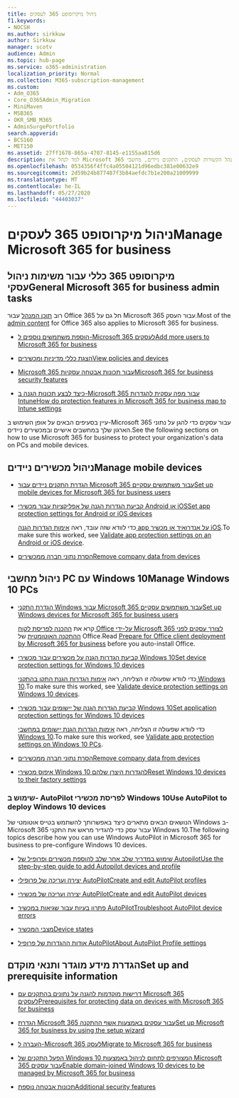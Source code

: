 ```yaml
---
title: ניהול מיקרוסופט 365 לעסקים
f1.keywords:
- NOCSH
ms.author: sirkkuw
author: Sirkkuw
manager: scotv
audience: Admin
ms.topic: hub-page
ms.service: o365-administration
localization_priority: Normal
ms.collection: M365-subscription-management
ms.custom:
- Adm_O365
- Core_O365Admin_Migration
- MiniMaven
- MSB365
- OKR_SMB_M365
- AdminSurgePortfolio
search.appverid:
- BCS160
- MET150
ms.assetid: 27ff1678-865a-4707-8145-e1155aa815d6
description: למד לנהל את Microsoft 365 עבור משימות מנהל הקשורות לעסקים, התקנים ניידים, מחשבי Windows 10 ומשימות רבות כאלה.
ms.openlocfilehash: 0534356f4ffc4a05504121d96edbc381e00632e9
ms.sourcegitcommit: 2d59b24b877487f3b84aefdc7b1e200a21009999
ms.translationtype: MT
ms.contentlocale: he-IL
ms.lasthandoff: 05/27/2020
ms.locfileid: "44403037"
---
```

# <a name="manage-microsoft-365-for-business"></a><span data-ttu-id="987a0-103">ניהול מיקרוסופט 365 לעסקים</span><span class="sxs-lookup"><span data-stu-id="987a0-103">Manage Microsoft 365 for business</span></span>

## <a name="general-microsoft-365-for-business-admin-tasks"></a><span data-ttu-id="987a0-104">מיקרוסופט 365 כללי עבור משימות ניהול עסקי</span><span class="sxs-lookup"><span data-stu-id="987a0-104">General Microsoft 365 for business admin tasks</span></span>

<span data-ttu-id="987a0-105">רוב [תוכן המנהל](https://docs.microsoft.com/office365/admin/admin-home) עבור Office 365 חל גם על Microsoft 365 עבור העסק.</span><span class="sxs-lookup"><span data-stu-id="987a0-105">Most of the [admin content](https://docs.microsoft.com/office365/admin/admin-home) for Office 365 also applies to Microsoft 365 for business.</span></span>

- [<span data-ttu-id="987a0-106">הוספת משתמשים נוספים ל-Microsoft 365 לעסקים</span><span class="sxs-lookup"><span data-stu-id="987a0-106">Add more users to Microsoft 365 for business</span></span>](add-users-m365b.md)
    
- [<span data-ttu-id="987a0-107">הצגת כללי מדיניות ומכשירים</span><span class="sxs-lookup"><span data-stu-id="987a0-107">View policies and devices</span></span>](view-policies-and-devices.md)
    
- [<span data-ttu-id="987a0-108">Microsoft 365 עבור תכונות אבטחה עסקיות</span><span class="sxs-lookup"><span data-stu-id="987a0-108">Microsoft 365 for business security features</span></span>](security-features.md)
    
- [<span data-ttu-id="987a0-109">כיצד לבצע תכונות הגנה ב-Microsoft 365 עבור מפה עסקית להגדרות Intune</span><span class="sxs-lookup"><span data-stu-id="987a0-109">How do protection features in Microsoft 365 for business map to Intune settings</span></span>](map-protection-features-to-intune-settings.md)
    
<span data-ttu-id="987a0-110">עיין בסעיפים הבאים על אופן השימוש ב-Microsoft 365 עבור עסקים כדי להגן על נתוני הארגון שלך במחשבים אישיים ובמכשירים ניידים.</span><span class="sxs-lookup"><span data-stu-id="987a0-110">See the following sections on how to use Microsoft 365 for business to protect your organization's data on PCs and mobile devices.</span></span>
  
## <a name="manage-mobile-devices"></a><span data-ttu-id="987a0-111">ניהול מכשירים ניידים</span><span class="sxs-lookup"><span data-stu-id="987a0-111">Manage mobile devices</span></span>

- [<span data-ttu-id="987a0-112">הגדרת התקנים ניידים עבור Microsoft 365 עבור משתמשים עסקיים</span><span class="sxs-lookup"><span data-stu-id="987a0-112">Set up mobile devices for Microsoft 365 for business users</span></span>](set-up-mobile-devices.md)
    
- [<span data-ttu-id="987a0-113">קביעת הגדרות הגנה של אפליקציות עבור מכשירי Android או iOS</span><span class="sxs-lookup"><span data-stu-id="987a0-113">Set app protection settings for Android or iOS devices</span></span>](app-protection-settings-for-android-and-ios.md)
    
    <span data-ttu-id="987a0-114">כדי לוודא שזה עובד, ראה [אימות הגדרות הגנה app על אנדרואיד או מכשיר iOS](validate-settings-on-android-or-ios.md).</span><span class="sxs-lookup"><span data-stu-id="987a0-114">To make sure this worked, see [Validate app protection settings on an Android or iOS device](validate-settings-on-android-or-ios.md).</span></span> 
    
- [<span data-ttu-id="987a0-115">הסרת נתוני חברה ממכשירים</span><span class="sxs-lookup"><span data-stu-id="987a0-115">Remove company data from devices</span></span>](remove-company-data.md)
    
## <a name="manage-windows-10-pcs"></a><span data-ttu-id="987a0-116">ניהול מחשבי PC עם Windows 10</span><span class="sxs-lookup"><span data-stu-id="987a0-116">Manage Windows 10 PCs</span></span>

- [<span data-ttu-id="987a0-117">הגדרת התקני Windows עבור Microsoft 365 עבור משתמשים עסקיים</span><span class="sxs-lookup"><span data-stu-id="987a0-117">Set up Windows devices for Microsoft 365 for business users</span></span>](set-up-windows-devices.md)

    <span data-ttu-id="987a0-118">קרא את [ההכנה לפריסת לקוח Office על-ידי Microsoft 365 לצורך עסקים לפני ההתקנה האוטומטית](prepare-for-office-client-deployment.md) של Office.</span><span class="sxs-lookup"><span data-stu-id="987a0-118">Read [Prepare for Office client deployment by Microsoft 365 for business](prepare-for-office-client-deployment.md) before you auto-install Office.</span></span> 
    
- [<span data-ttu-id="987a0-119">קביעת הגדרות הגנה על מכשירים עבור מכשירי Windows 10</span><span class="sxs-lookup"><span data-stu-id="987a0-119">Set device protection settings for Windows 10 devices</span></span>](protection-settings-for-windows-10-pcs.md)
    
    <span data-ttu-id="987a0-120">כדי לוודא שפעולה זו הצליחה, ראה [אימות הגדרות הגנת התקן בהתקני Windows 10](validate-settings-on-windows-10-pcs.md).</span><span class="sxs-lookup"><span data-stu-id="987a0-120">To make sure this worked, see [Validate device protection settings on Windows 10 devices](validate-settings-on-windows-10-pcs.md).</span></span> 
    
- [<span data-ttu-id="987a0-121">קביעת הגדרות הגנה של יישומים עבור מכשירי Windows 10</span><span class="sxs-lookup"><span data-stu-id="987a0-121">Set application protection settings for Windows 10 devices</span></span>](protection-settings-for-windows-10-devices.md)
    
    <span data-ttu-id="987a0-122">כדי לוודא שפעולה זו הצליחה, ראה [אימות הגדרות הגנת יישומים במחשבי Windows 10](validate-protection-settings-on-windows-10-pcs.md).</span><span class="sxs-lookup"><span data-stu-id="987a0-122">To make sure this worked, see [Validate app protection settings on Windows 10 PCs](validate-protection-settings-on-windows-10-pcs.md).</span></span> 
    
- [<span data-ttu-id="987a0-123">הסרת נתוני חברה ממכשירים</span><span class="sxs-lookup"><span data-stu-id="987a0-123">Remove company data from devices</span></span>](remove-company-data.md)
    
- [<span data-ttu-id="987a0-124">איפוס מכשירי Windows 10 להגדרות היצרן שלהם</span><span class="sxs-lookup"><span data-stu-id="987a0-124">Reset Windows 10 devices to their factory settings</span></span>](reset-devices-to-factory-settings.md)
    
### <a name="use-autopilot-to-deploy-windows-10-devices"></a><span data-ttu-id="987a0-125">שימוש ב- AutoPilot לפריסת מכשירי Windows 10</span><span class="sxs-lookup"><span data-stu-id="987a0-125">Use AutoPilot to deploy Windows 10 devices</span></span>

<span data-ttu-id="987a0-126">הנושאים הבאים מתארים כיצד באפשרותך להשתמש בטייס אוטומטי של Windows ב-Microsoft 365 עבור עסק כדי להגדיר מראש את התקני Windows 10.</span><span class="sxs-lookup"><span data-stu-id="987a0-126">The following topics describe how you can use Windows AutoPilot in Microsoft 365 for business to pre-configure Windows 10 devices.</span></span>
  
- [<span data-ttu-id="987a0-127">שימוש במדריך שלב אחר שלב להוספת מכשירים ופרופיל של Autopilot</span><span class="sxs-lookup"><span data-stu-id="987a0-127">Use the step-by-step guide to add Autopilot devices and profile</span></span>](add-autopilot-devices-and-profile.md)
    
- [<span data-ttu-id="987a0-128">יצירה ועריכה של פרופילי AutoPilot</span><span class="sxs-lookup"><span data-stu-id="987a0-128">Create and edit AutoPilot profiles</span></span>](create-and-edit-autopilot-profiles.md)
    
- [<span data-ttu-id="987a0-129">יצירה ועריכה של מכשירי AutoPilot</span><span class="sxs-lookup"><span data-stu-id="987a0-129">Create and edit AutoPilot devices</span></span>](create-and-edit-autopilot-devices.md)
    
- [<span data-ttu-id="987a0-130">פתרון בעיות עבור שגיאות במכשיר AutoPilot</span><span class="sxs-lookup"><span data-stu-id="987a0-130">Troubleshoot AutoPilot device errors</span></span>](troubleshoot-autopilot-errors.md)
    
- [<span data-ttu-id="987a0-131">מצבי המכשיר</span><span class="sxs-lookup"><span data-stu-id="987a0-131">Device states</span></span>](device-states.md)
    
- [<span data-ttu-id="987a0-132">אודות ההגדרות של פרופיל AutoPilot</span><span class="sxs-lookup"><span data-stu-id="987a0-132">About AutoPilot Profile settings</span></span>](autopilot-profile-settings.md)
    
## <a name="set-up-and-prerequisite-information"></a><span data-ttu-id="987a0-133">הגדרת מידע מוגדר ותנאי מוקדם</span><span class="sxs-lookup"><span data-stu-id="987a0-133">Set up and prerequisite information</span></span>

- [<span data-ttu-id="987a0-134">דרישות מוקדמות להגנה על נתונים בהתקנים עם Microsoft 365 לעסקים</span><span class="sxs-lookup"><span data-stu-id="987a0-134">Prerequisites for protecting data on devices with Microsoft 365 for business</span></span>](pre-requisites-for-data-protection.md)
    
- [<span data-ttu-id="987a0-135">הגדרת Microsoft 365 עבור עסקים באמצעות אשף ההתקנה</span><span class="sxs-lookup"><span data-stu-id="987a0-135">Set up Microsoft 365 for business by using the setup wizard</span></span>](set-up.md)
    
- [<span data-ttu-id="987a0-136">העברה ל-Microsoft 365 לעסק</span><span class="sxs-lookup"><span data-stu-id="987a0-136">Migrate to Microsoft 365 for business</span></span>](migrate-to-microsoft-365-business.md)
    
- [<span data-ttu-id="987a0-137">הפעל התקנים של Windows 10 המצורפים לתחום לניהול באמצעות Microsoft 365 עבור עסקים</span><span class="sxs-lookup"><span data-stu-id="987a0-137">Enable domain-joined Windows 10 devices to be managed by Microsoft 365 for business</span></span>](manage-windows-devices.md)
    
- [<span data-ttu-id="987a0-138">תכונות אבטחה נוספת</span><span class="sxs-lookup"><span data-stu-id="987a0-138">Additional security features</span></span>](security-features.md#additional-security-features)
